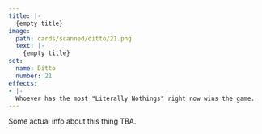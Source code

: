 ```yaml
---
title: |-
  {empty title}
image: 
  path: cards/scanned/ditto/21.png
  text: |-
    {empty title}
set:
  name: Ditto
  number: 21
effects: 
- |-
  Whoever has the most "Literally Nothings" right now wins the game.
---
```

Some actual info about this thing TBA.
